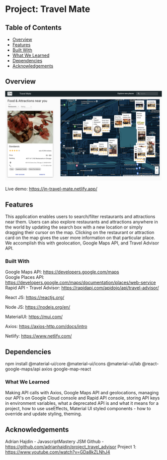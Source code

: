 # Project: Travel Mate

## Table of Contents

- [Overview](#overview)
- [Features](#features)
- [Built With](#built-with)
- [What We Learned](#what-we-learned)
- [Dependencies](#dependencies)
- [Acknowledgements](#acknowledgements)

## Overview
![Alt text](/src/assets/screenshot.png?raw=true "Travel Mate Screenshot")

 Live demo: https://jn-travel-mate.netlify.app/ 
 
 ## Features
This application enables users to search/filter restaurants and attractions near them. Users can also explore restaurants and attractions anywhere in the world by updating the search box with a new location or simply dragging their cursor on the map. Clicking on the restaurant or attraction card on the map gives the user more information on that particular place. We accomplish this with geolocation, Google Maps API, and Travel Advisor API.

### Built With
Google Maps API: https://developers.google.com/maps   
Google Places API: https://developers.google.com/maps/documentation/places/web-service  
Rapid API - Travel Advisor: https://rapidapi.com/apidojo/api/travel-advisor/  

React JS: https://reactjs.org/  

Node JS: https://nodejs.org/en/   

MaterialUI: https://mui.com/ 

Axios: https://axios-http.com/docs/intro   

Netlify: https://www.netlify.com/  

## Dependencies
npm install @material-ui/core @material-ui/icons @material-ui/lab @react-google-maps/api axios google-map-react

### What We Learned
Making API calls with Axios, Google Maps API and geolocations, managing our API's on Google Cloud console and Rapid API console, storing API keys in environment variables, what a deprecated API is and what it means for a project, how to use useEffects, Material UI styled components -  how to override and update styling, theming. 

## Acknowledgements
Adrian Hajdin - JavascriptMastery JSM
Github - https://github.com/adrianhajdin/project_travel_advisor 
Project 1: https://www.youtube.com/watch?v=GDa8kZLNhJ4
